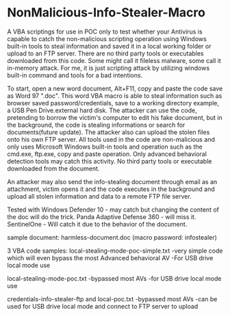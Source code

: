 # NonMalicious-Info-Stealer-Macro
A VBA scriptings for use in POC only to test whether your Antivirus is capable to catch the non-malicious scripting operation using Windows built-in tools to steal information and saved it in a local working folder or upload to an FTP server. There are no third party tools or executables downloaded from this code. Some might call it fileless malware, some call it in-memory attack. For me, it is just scripting attack by utilizing windows built-in command and tools for a bad intentions.

To start, open a new word document, Alt+F11, copy and paste the code save as Word 97 ".doc".
This word VBA macro is able to steal information such as browser saved password/credentials, save to a working directory example, a USB Pen Drive.external hard disk.
The attacker can use the code, pretending to borrow the victim's computer to edit his fake document, but in the background,
the code is stealing informations or search for documents(future update). The attacker also can upload the stolen files onto his own FTP server.
All tools used in the code are non-malicious and only uses Microsoft Windows built-in tools and operation such as the cmd.exe, ftp.exe, 
copy and paste operation. Only advanced behavioral detection tools may catch this activity. No third party tools or executable downloaded from the document.

An attacker may also send the info-stealing document through email as an attachment, victim opens it and the code executes in the background and upload all stolen information and data to a remote FTP file server. 

Tested with
Windows Defender 10 - may catch but changing the content of the doc will do the trick.
Panda Adaptive Defense 360 - will miss it.
SentinelOne - Will catch it due to the behavior of the document.

sample document: harmless-document.doc (macro password: infostealer)

3 VBA code samples:
local-stealing-mode-poc-simple.txt
-very simple code which will even bypass the most Advanced behavioral AV
-For USB drive local mode use

local-stealing-mode-poc.txt
-bypassed most AVs
-for USB drive local mode use

credentials-info-stealer-ftp and local-poc.txt
-bypassed most AVs
-can be used for USB drive local mode and connect to FTP server to upload



